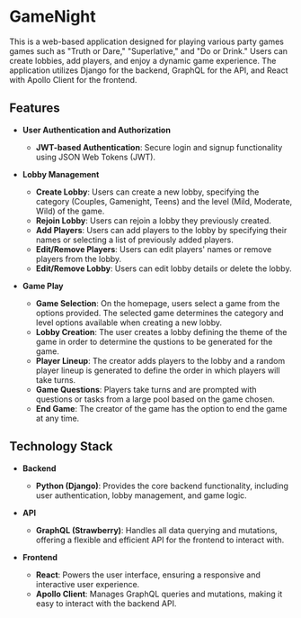 # GameNight

This is a web-based application designed for playing various party games games such as "Truth or Dare," "Superlative," and "Do or Drink." Users can create lobbies, add players, and enjoy a dynamic game experience. The application utilizes Django for the backend, GraphQL for the API, and React with Apollo Client for the frontend.

## Features

- **User Authentication and Authorization**
  - **JWT-based Authentication**: Secure login and signup functionality using JSON Web Tokens (JWT).

- **Lobby Management**
  - **Create Lobby**: Users can create a new lobby, specifying the category (Couples, Gamenight, Teens) and the level (Mild, Moderate, Wild) of the game.
  - **Rejoin Lobby**: Users can rejoin a lobby they previously created.
  - **Add Players**: Users can add players to the lobby by specifying their names or selecting a list of previously added players.
  - **Edit/Remove Players**: Users can edit players' names or remove players from the lobby.
  - **Edit/Remove Lobby**: Users can edit lobby details or delete the lobby.

- **Game Play**
  - **Game Selection**: On the homepage, users select a game from the options provided. The selected game determines the category and level options available when creating a new lobby.
  - **Lobby Creation**: The user creates a lobby defining the theme of the game in order to determine the qustions to be generated for the game.
  - **Player Lineup**: The creator adds players to the lobby and a random player lineup is generated to define the order in which players will take turns.
  - **Game Questions**: Players take turns and are prompted with questions or tasks from a large pool based on the game chosen.
  - **End Game**: The creator of the game has the option to end the game at any time.

## Technology Stack

- **Backend**
  - **Python (Django)**: Provides the core backend functionality, including user authentication, lobby management, and game logic.

- **API**
  - **GraphQL (Strawberry)**: Handles all data querying and mutations, offering a flexible and efficient API for the frontend to interact with.

- **Frontend**
  - **React**: Powers the user interface, ensuring a responsive and interactive user experience.
  - **Apollo Client**: Manages GraphQL queries and mutations, making it easy to interact with the backend API.
